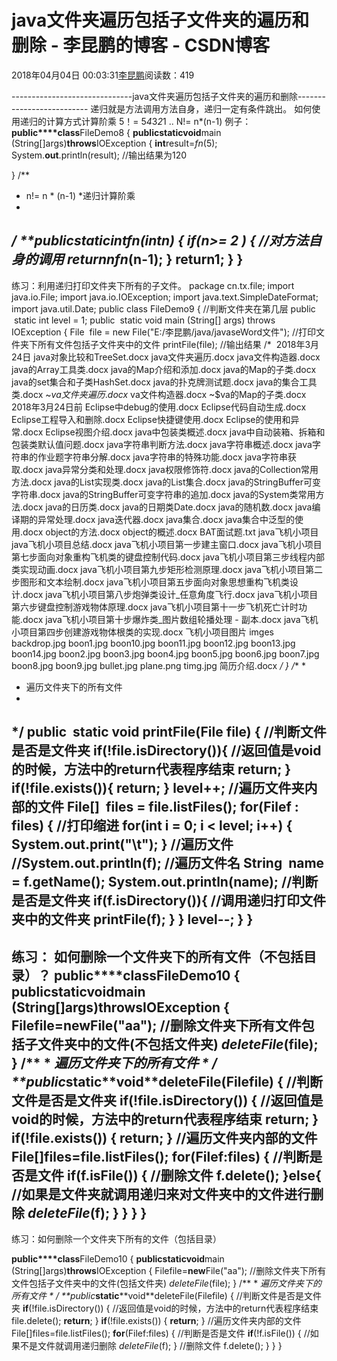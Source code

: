 
# java文件夹遍历包括子文件夹的遍历和删除 - 李昆鹏的博客 - CSDN博客


2018年04月04日 00:03:31[李昆鹏](https://me.csdn.net/weixin_41547486)阅读数：419


------------------------------java文件夹遍历包括子文件夹的遍历和删除--------------------------
递归就是方法调用方法自身，递归一定有条件跳出。
如何使用递归的计算方式计算阶乘
5！= 5*4*3*2*1
..
N!= n*(n-1)
例子：
**public****class**FileDemo8 {
**public****static****void**main (String[]args)**throws**IOException {
**int**result=*fn*(5);
System.**out**.println(result);
//输出结果为120

}
/**
* n!= n * (n-1)
*递归计算阶乘
*
*/
**public****static****int**fn(**int**n) {
**if**(n>= 2 ) {
//对方法自身的调用
**return**n**fn*(n-1);
}
**return**1;
}
}
----------------------------------------
练习：利用递归打印文件夹下所有的子文件。
package cn.tx.file;
import java.io.File;
import java.io.IOException;
import java.text.SimpleDateFormat;
import java.util.Date;
public class FileDemo9 {
//判断文件夹在第几层
public  static int level = 1;
public  static void main (String[] args) throws IOException {
File  file = new File("E:/李昆鹏/java/javaseWord文件");
//打印文件夹下所有文件包括子文件夹中的文件
printFile(file);
//输出结果
/*  2018年3月24日
java对象比较和TreeSet.docx
java文件夹遍历.docx
java文件构造器.docx
java的Array工具类.docx
java的Map介绍和添加.docx
java的Map的子类.docx
java的set集合和子类HashSet.docx
java的扑克牌测试题.docx
java的集合工具类.docx
~$va文件夹遍历.docx
~$va文件构造器.docx
~$va的Map的子类.docx
2018年3月24日前
Eclipse中debug的使用.docx
Eclipse代码自动生成.docx
Eclipse工程导入和删除.docx
Eclipse快捷键使用.docx
Eclipse的使用和异常.docx
Eclipse视图介绍.docx
java中包装类概述.docx
java中自动装箱、拆箱和包装类默认值问题.docx
java字符串判断方法.docx
java字符串概述.docx
java字符串的作业题字符串分解.docx
java字符串的特殊功能.docx
java字符串获取.docx
java异常分类和处理.docx
java权限修饰符.docx
java的Collection常用方法.docx
java的List实现类.docx
java的List集合.docx
java的StringBuffer可变字符串.docx
java的StringBuffer可变字符串的追加.docx
java的System类常用方法.docx
java的日历类.docx
java的日期类Date.docx
java的随机数.docx
java编译期的异常处理.docx
java迭代器.docx
java集合.docx
java集合中泛型的使用.docx
object的方法.docx
object的概述.docx
BAT面试题.txt
java飞机小项目
java飞机小项目总结.docx
java飞机小项目第一步建主窗口.docx
java飞机小项目第七步面向对象重构飞机类的键盘控制代码.docx
java飞机小项目第三步线程内部类实现动画.docx
java飞机小项目第九步矩形检测原理.docx
java飞机小项目第二步图形和文本绘制.docx
java飞机小项目第五步面向对象思想重构飞机类设计.docx
java飞机小项目第八步炮弹类设计_任意角度飞行.docx
java飞机小项目第六步键盘控制游戏物体原理.docx
java飞机小项目第十一步飞机死亡计时功能.docx
java飞机小项目第十步爆炸类_图片数组轮播处理 - 副本.docx
java飞机小项目第四步创建游戏物体根类的实现.docx
飞机小项目图片
imges
backdrop.jpg
boon1.jpg
boon10.jpg
boon11.jpg
boon12.jpg
boon13.jpg
boon14.jpg
boon2.jpg
boon3.jpg
boon4.jpg
boon5.jpg
boon6.jpg
boon7.jpg
boon8.jpg
boon9.jpg
bullet.jpg
plane.png
timg.jpg
简历介绍.docx
*/
}
/**
*
* 遍历文件夹下的所有文件
*
*/
public  static void printFile(File file) {
//判断文件是否是文件夹
if(!file.isDirectory()){
//返回值是void的时候，方法中的return代表程序结束
return;
}
if(!file.exists()){
return;
}
level++;
//遍历文件夹内部的文件
File[]  files = file.listFiles();
for(Filef : files) {
//打印缩进
for(int i = 0; i < level; i++) {
System.out.print("\t");
}
//遍历文件
//System.out.println(f);
//遍历文件名
String  name = f.getName();
System.out.println(name);
//判断是否是文件夹
if(f.isDirectory()){
//调用递归打印文件夹中的文件夹
printFile(f);
}
}
level--;
}
}
-----------------------------------------------
练习： 如何删除一个文件夹下的所有文件（不包括目录）？
**public****class**FileDemo10 {
**public****static****void**main (String[]args)**throws**IOException {
Filefile=**new**File("aa");
//删除文件夹下所有文件包括子文件夹中的文件(不包括文件夹)
*deleteFile*(file);
}
/**
*
*遍历文件夹下的所有文件
*
*/
**public****static****void**deleteFile(Filefile) {
//判断文件是否是文件夹
**if**(!file.isDirectory()) {
//返回值是void的时候，方法中的return代表程序结束
**return**;
}
**if**(!file.exists()) {
**return**;
}
//遍历文件夹内部的文件
File[]files=file.listFiles();
**for**(Filef:files) {
//判断是否是文件
**if**(f.isFile()) {
//删除文件
f.delete();
}**else**{
//如果是文件夹就调用递归来对文件夹中的文件进行删除
*deleteFile*(f);
}
}
}
}
---------------------------------------------------
练习：如何删除一个文件夹下所有的文件（包括目录）

**public****class**FileDemo10 {
**public****static****void**main (String[]args)**throws**IOException {
Filefile=**new**File("aa");
//删除文件夹下所有文件包括子文件夹中的文件(包括文件夹)
*deleteFile*(file);
}
/**
*
*遍历文件夹下的所有文件
*
*/
**public****static****void**deleteFile(Filefile) {
//判断文件是否是文件夹
**if**(!file.isDirectory()) {
//返回值是void的时候，方法中的return代表程序结束
file.delete();
**return**;
}
**if**(!file.exists()) {
**return**;
}
//遍历文件夹内部的文件
File[]files=file.listFiles();
**for**(Filef:files) {
//判断是否是文件
**if**(!f.isFile()) {
//如果不是文件就调用递归删除
*deleteFile*(f);
}
//删除文件
f.delete();
}
}
}



